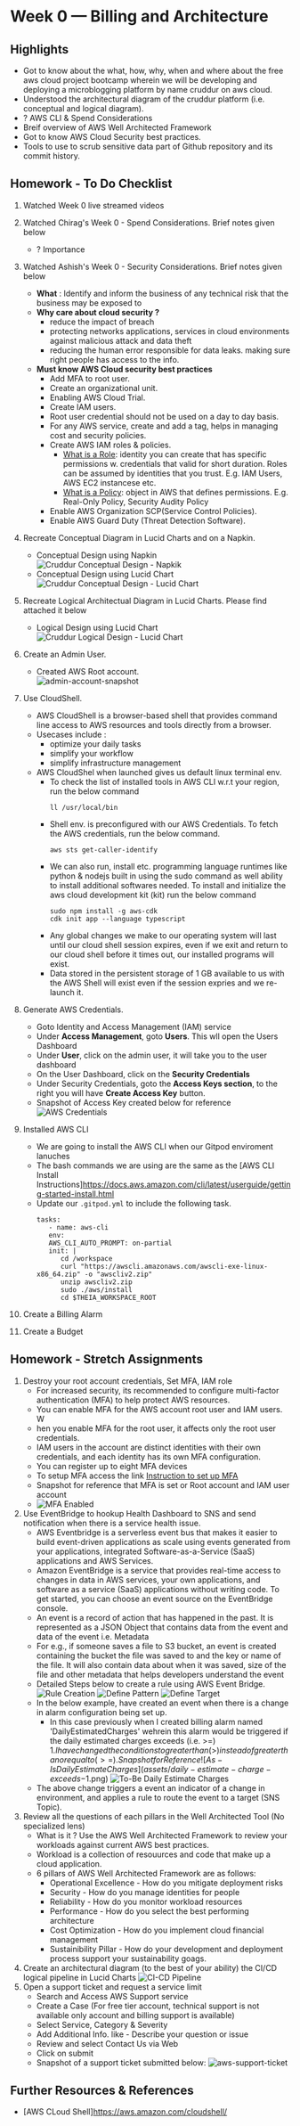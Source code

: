 # Week 0 — Billing and Architecture
## Highlights
* Got to know about the what, how, why, when and where about the free aws cloud project bootcamp wherein we will be developing and deploying a microblogging platform by name cruddur on aws cloud.
* Understood the architectural diagram of the cruddur platform (i.e. conceptual and logical diagram). 
* ? AWS CLI & Spend Considerations
* Breif overview of AWS Well Architected Framework
* Got to know AWS Cloud Security best practices. 
* Tools to use to scrub sensitive data part of Github repository and its commit history.

## Homework - To Do Checklist
1. Watched Week 0 live streamed videos

2. Watched Chirag's Week 0 - Spend Considerations. Brief notes given below
   * ? Importance

3. Watched Ashish's Week 0 - Security Considerations. Brief notes given below
    * **What** : Identify and inform the business of any technical risk that the business may be exposed to 
    * **Why care about cloud security ?**
      * reduce the impact of breach
      * protecting networks applications, services in cloud environments against malicious attack and data theft
      * reducing the human error responsible for data leaks. making sure right people has access to the info.
    * **Must know AWS Cloud security best practices**
      * Add MFA to root user.
      * Create an organizational unit.
      * Enabling AWS Cloud Trial.
      * Create IAM users.
      * Root user credential should not be used on a day to day basis.
      * For any AWS service, create and add a tag, helps in managing cost and security policies.
      * Create AWS IAM roles & policies.
        * <u>What is a Role</u>: identity you can create that has specific permissions w. credentials that valid for short duration. Roles can be assumed by identities that you trust. E.g. IAM Users, AWS EC2 instancese etc.
        * <u>What is a Policy</u>: object in AWS that defines permissions. E.g. Real-Only Policy, Security Audity Policy
      * Enable AWS Organization SCP(Service Control Policies).
      * Enable AWS Guard Duty (Threat Detection Software).

4. Recreate Conceptual Diagram in Lucid Charts and on a Napkin. 
   *  Conceptual Design using Napkin
      ![Cruddur Conceptual Design - Napkik](assets/week-0-cruddur-napkin-conceptual-design-v1.jpg)
   *  Conceptual Design using Lucid Chart
      ![Cruddur Conceptual Design - Lucid Chart](assets/week-0-cruddur-conceptual.jpeg)
	
5. Recreate Logical Architectual Diagram in Lucid Charts. Please find attached it below
   * Logical Design using Lucid Chart
     ![Cruddur Logical Design - Lucid Chart](assets/week-0-cruddur-logical-design.jpeg)

6. Create an Admin User. 
   * Created AWS Root account.<br/>
       ![admin-account-snapshot](assets/week-0-admin-account-snapshot.png)

7. Use CloudShell. 
   * AWS CloudShell is a browser-based shell that provides command line access to AWS resources and tools directly from a browser.
   * Usecases include :
     * optimize your daily tasks
     * simplify your workflow
     * simplify infrastructure management
   * AWS CloudShel when launched gives us default linux terminal env. 
     * To check the list of installed tools in AWS CLI w.r.t your region, run the below command
         ```
         ll /usr/local/bin 
         ```
     * Shell env. is preconfigured with our AWS Credentials. To fetch the AWS credentials, run the below command.
         ```
         aws sts get-caller-identify
         ```
     * We can also run, install etc. programming language runtimes like python & nodejs built in using the sudo command as well ability to install additional softwares needed.  To install and initialize the aws cloud development kit (kit) run the below command
         ```
         sudo npm install -g aws-cdk
         cdk init app --language typescript
         ```
     * Any global changes we make to our operating system will last until our cloud shell session expires, even if we exit and return to our cloud shell before it times out, our installed programs will exist.
     * Data stored in the persistent storage of 1 GB available to us with the AWS Shell will exist even if the session expries and we re-launch it.
  
8. Generate AWS Credentials. 
   * Goto Identity and Access Management (IAM) service
   * Under **Access Management**, goto **Users**. This wll open the Users Dashboard
   * Under **User**, click on the admin user, it will take you to the user dashboard
   * On the User Dashboard, click on the **Security Credentials** 
   * Under Security Credentials, goto the **Access Keys section**, to the right you will have **Create Access Key** button.
   * Snapshot of Access Key created below for reference
      ![AWS Credentials](assets/aws-cli-access-keys.png)
9.  Installed AWS CLI
    * We are going to install the AWS CLI when our Gitpod enviroment lanuches
    * The bash commands we are using are the same as the [AWS CLI Install Instructions]https://docs.aws.amazon.com/cli/latest/userguide/getting-started-install.html
    * Update our ```.gitpod.yml``` to include the following task.
      ```
      tasks:
         - name: aws-cli
         env:
         AWS_CLI_AUTO_PROMPT: on-partial
         init: |
            cd /workspace
            curl "https://awscli.amazonaws.com/awscli-exe-linux-x86_64.zip" -o "awscliv2.zip"
            unzip awscliv2.zip
            sudo ./aws/install
            cd $THEIA_WORKSPACE_ROOT
      ```
10. Create a Billing Alarm
11. Create a Budget

## Homework - Stretch Assignments
1. Destroy your root account credentials, Set MFA, IAM role
   * For increased security, its recommended to configure multi-factor authentication (MFA) to help protect AWS resources. 
   * You can enable MFA for the AWS account root user and IAM users. W
   * hen you enable MFA for the root user, it affects only the root user credentials. 
   * IAM users in the account are distinct identities with their own credentials, and each identity has its own MFA configuration. 
   * You can register up to eight MFA devices
   * To setup MFA access the link [Instruction to set up MFA](https://docs.aws.amazon.com/IAM/latest/UserGuide/id_credentials_mfa_enable_virtual.html)
   * Snapshot for reference that MFA is set or Root account and IAM user account
   * ![MFA Enabled](assets/mfa-aws-user.png)
2. Use EventBridge to hookup Health Dashboard to SNS and send notification when there is a service health issue.
   * AWS Eventbridge is a serverless event bus that makes it easier to build event-driven applications as scale using events generated from your applications, integrated Software-as-a-Service (SaaS) applications and AWS Services.
   * Amazon EventBridge is a service that provides real-time access to changes in data in AWS services, your own applications, and software as a service (SaaS) applications without writing code. To get started, you can choose an event source on the EventBridge console.
   * An event is a record of action that has happened in the past. It is represented as a JSON Object that contains data from the event and data of the event i.e. Metadata
   * For e.g., if someone saves a file to S3 bucket, an event is created containing the bucket the file was saved to and the key or name of the file. It will also contain data about when it was saved, size of the file and other metadata that helps developers understand the event 
   * Detailed Steps below to create a rule using AWS Event Bridge.
      ![Rule Creation](assets/event-bridge-create-a-rule.png)
      ![Define Pattern](assets/event-bridge-build-a-pattern.png)
      ![Define Target](assets/event-bridge-define-target.png)
   * In the below example, have created an event when there is a change in alarm configuration being set up. 
     * In this case previously when I created billing alarm named 'DailyEstimatedCharges' wehrein this alarm would be triggered if the daily estimated charges exceeds (i.e. >=) 1$. I have changed the conditions to greater than (>) instead of greater than or equal to (>=). Snapshot for Reference
         ![As-Is Daily Estimate Charges](assets/daily-estimate-charge-exceeds-$1.png)
         ![To-Be Daily Estimate Charges](assets/daily-estimate-charge-gt-$1.png)
   * The above change triggers a event an indicator of a change in environment, and applies a rule to route the event to a target (SNS Topic).
3. Review all the questions of each pillars in the Well Architected Tool (No specialized lens)
      * What is it ? Use the AWS Well Architected Framework to review your workloads against current AWS best practices.
      * Workload is a collection of resouurces and code that make up a cloud application.
      * 6 pillars of AWS Well Architected Framework are as follows:
        * Operational Excellence - How do you mitigate deployment risks
        * Security - How do you manage identities for people
        * Reliability - How do you monitor workload resources
        * Performance - How do you select the best performing architecture
        * Cost Optimization - How do you implement cloud financial management
        * Sustainibility Pillar - How do your development and deployment process support your sustainability goags. 
4. Create an architectural diagram (to the best of your ability) the CI/CD logical pipeline in Lucid Charts
      ![CI-CD Pipeline](assets/ci-cd-pipeline.jpg) 
5. Open a support ticket and request a service limit
   * Search and Access AWS Support service
   * Create a Case (For free tier account, technical support is not available only account and billing support is available)
   * Select Service, Category & Severity
   * Add Additional Info. like - Describe  your question or issue
   * Review and select Contact Us via Web
   * Click on submit
   * Snapshot of a support ticket submitted below:
      ![aws-support-ticket](assets/aws-support-ticket.png)


## Further Resources & References
* [AWS CLoud Shell]https://aws.amazon.com/cloudshell/
